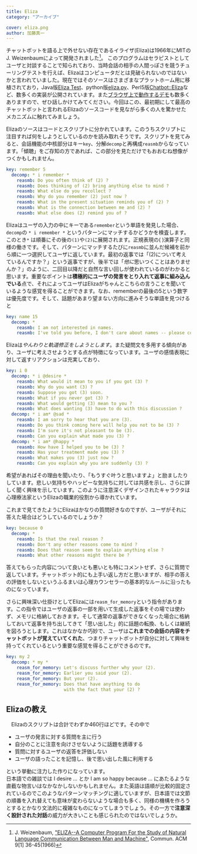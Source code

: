 ```yaml
---
title: Eliza
category: "アーカイブ"

cover: eliza.png
author: 加藤真一
---
```

チャットボットを語る上で外せない存在であるイライザ(Eliza)は1966年にMITのJ. Weizenbaumによって開発されました[^1]。
このプログラムはセラピストとしてユーザと対談することで知られており、当時会話の相手の人間っぽさを競うチューリングテストを行えば、Elizaはコンピュータだとは見破られないのではないかと言われていました。現在ではそのソースはさまざまなプラットホーム用に移植されており，Java版[Eliza Test](http://chayden.net/eliza/Eliza.html)、python版[eliza.py](https://github.com/jezhiggins/eliza.py)、Perl5版[Chatbot::Eliza](https://metacpan.org/pod/Chatbot::Eliza)など、数多くの実装が公開されています。また[ブラウザ上で動作するデモ](http://psych.fullerton.edu/mbirnbaum/psych101/Eliza.htm)も数多くありますので、ぜひ話しかけてみてください。今回はこの、最初期にして最高のチャットボットと言われるElizaのソースコードを見ながら多くの人を驚かせたメカニズムに触れてみましょう。  

Elizaのソースはコードとスクリプトに分かれています。このうちスクリプトに注目すれば何をしようとしているのかを読み取れそうです。スクリプトを見てみると、会話機能の中核部分はキー`key`、分解`decomp`と再構成`reasmb`からなっています。「傾聴」をご存知の方であれば、この部分を見ただけでもおおむね想像がつくかもしれません。

```yaml
key: remember 5
  decomp: * i remember *
    reasmb: Do you often think of (2) ?
    reasmb: Does thinking of (2) bring anything else to mind ?
    reasmb: What else do you recollect ?
    reasmb: Why do you remember (2) just now ?
    reasmb: What in the present situation reminds you of (2) ?
    reasmb: What is the connection between me and (2) ?
    reasmb: What else does (2) remind you of ?
```
Elizaはユーザの入力の中にキーである`remember`という単語を発見した場合、`decomp`の `* i remember *` というパターンにマッチするかどうかを検査します。このとき`*` は順番にその後の`(1)`や`(2)`に展開されます。正規表現の( )演算子と同様の働きです。そして、パターンにマッチするたびに`reasmb`に並んだ候補を前から順に一つ選択してユーザに返しています。最初の返事では「(2)について考えているんですか？」という返事ですが、後半では「*他に*思いつくことはありませんか？」のように、二回目以降だと自然な言い回しが使われているのがわかると思います。重要なポイントは**積極的にユーザの発言をとり入れて返事に組み込んでいる**点で、それによってユーザはElizaがちゃんとこちらの言うことを聞いているような感覚を得ることができます。なお、rememberの最後の5という数字は優先度です。そして、話題があまり望まない方向に進みそうな単語を見つけると

```yaml
key: name 15
  decomp: *
    reasmb: I am not interested in names.
    reasmb: I've told you before, I don't care about names -- please continue.
```

Elizaは*やんわりと軌道修正をしようとします*。また疑問文を多用する傾向があり、ユーザに考えさせようとする点が特徴になっています。ユーザの感情表現に対して返すリアクションは充実しており、

```yaml
key: i 0
  decomp: * i @desire *
    reasmb: What would it mean to you if you got (3) ?
    reasmb: Why do you want (3) ?
    reasmb: Suppose you got (3) soon.
    reasmb: What if you never got (3) ?
    reasmb: What would getting (3) mean to you ?
    reasmb: What does wanting (3) have to do with this discussion ?
  decomp: * i am* @sad *
    reasmb: I am sorry to hear that you are (3).
    reasmb: Do you think coming here will help you not to be (3) ?
    reasmb: I'm sure it's not pleasant to be (3).
    reasmb: Can you explain what made you (3) ?
  decomp: * i am* @happy *
    reasmb: How have I helped you to be (3) ?
    reasmb: Has your treatment made you (3) ?
    reasmb: What makes you (3) just now ?
    reasmb: Can you explain why you are suddenly (3) ?
```

希望があればその理由を聞いたり、「もうすぐ叶うと思いますよ」と励ましたりしています。悲しい気持ちやハッピーな気持ちに対しては共感を示し、さらに詳しく聞く興味を示しています。このように注意深くデザインされたキャラクタは心理療法家というElizaの職業的役割から導かれています。  

これまで見てきたようにElizaはかなりの質問好きなのですが、ユーザがそれに答えた場合はどうしているのでしょうか？  

```yaml
key: because 0
  decomp: *
    reasmb: Is that the real reason ?
    reasmb: Don't any other reasons come to mind ?
    reasmb: Does that reason seem to explain anything else ?
    reasmb: What other reasons might there be ?
```

答えてもらった内容について良いとも悪いとも特にコメントせず、さらに質問で返しています。チャットボット的にも上手い返し方だと思いますが、相手の答えの評価をしないというふるまいは心理カウンセラーの基本的なルールに沿ったものになっています。 

さらに興味深い仕掛けとしてElizaには`reasm_for_memory`という指令があります。この指令ではユーザの返事の一部を用いて生成した返事をその場では使わず、メモリに格納しておきます。そして通常の返事ができなくなった場合に格納しておいて返事を持ち出してきて「思い出した」的に話題の転換、もしくは継続を図ろうとします。これはなかなか巧妙で、ユーザは**これまでの会話の内容をチャットボットが覚えていてくれた**、つまりチャットボットが自分に対して興味を持ってくれているという重要な感覚を得ることができるのです。

```yaml
key: my 2
  decomp: * my *
    reasm_for_memory: Let's discuss further why your (2).
    reasm_for_memory: Earlier you said your (2).
    reasm_for_memory: But your (2).
    reasm_for_memory: Does that have anything to do
                      with the fact that your (2) ?
```



## Elizaの教え

　Elizaのスクリプトは合計でわずか460行ほどです。その中で

* ユーザの発言に対する質問を主に行う
* 自分のことに注意を向けさせないように話題を誘導する
* 質問に対するユーザの返答を評価しない 
* ユーザの語ったことを記憶し、後で思い出した風に利用する

という挙動に注力した作りになっています。  
日本語での雑談では I desire ... とか I am so happy because ... にあたるような直截な物言いはなかなかしないかもしれません。また英語は語順が比較的固定されているのでこのようなパターンマッチングに適していますが、日本語では文節の順番を入れ替えても意味が変わらないような場合も多く、同様の機構を作ろうとするとかなり文法的に複雑なものになってしまうでしょう。その一方で**注意深く設計された対話**の威力が大きいことも感じられたのではないでしょうか。



[^1]: J. Weizenbaum, ["ELIZA--A Computer Program For the Study of Natural Language Communication Between Man and Machine"](https://www.csee.umbc.edu/courses/331/papers/eliza.html), Commun. ACM 9[1] 36-45(1966)